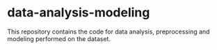# data-analysis-modeling
This repository contains the code for data analysis, preprocessing and modeling performed on the dataset.
